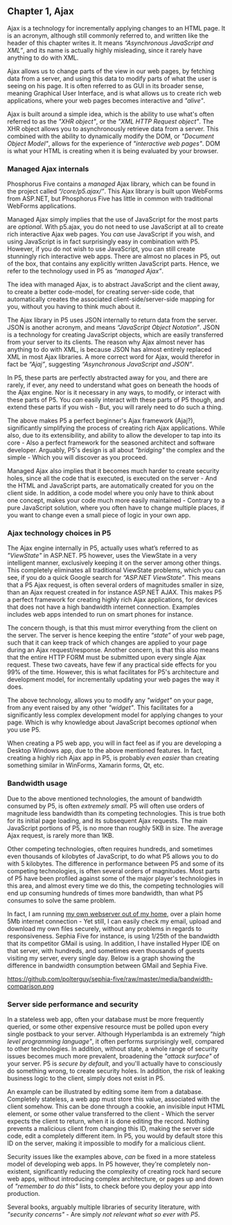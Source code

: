 ## Chapter 1, Ajax

Ajax is a technology for incrementally applying changes to an HTML page. It is an acronym, although still commonly referred to, 
and written like the header of this chapter writes it. It means _“Asynchronous JavaScript and XML”_, and its name is actually 
highly misleading, since it rarely have anything to do with XML.

Ajax allows us to change parts of the view in our web pages, by fetching data from a server, and using this data to modify parts 
of what the user is seeing on his page. It is often referred to as GUI in its broader sense, meaning Graphical User Interface, 
and is what allows us to create rich web applications, where your web pages becomes interactive and _"alive"_.

Ajax is built around a simple idea, which is the ability to use what's often referred to as the *"XHR object"*, or 
the *"XML HTTP Request object"*. The XHR object allows you to asynchronously retrieve data from a server. This combined with the 
ability to dynamically modify the DOM, or *"Document Object Model"*, allows for the experience of *"interactive web pages"*. 
DOM is what your HTML is creating when it is being evaluated by your browser.

### Managed Ajax internals

Phosphorus Five contains a _managed_ Ajax library, which can be found in the project called *“/core/p5.ajax/”*. This Ajax library 
is built upon WebForms from ASP.NET, but Phosphorus Five has little in common with traditional WebForms applications.

Managed Ajax simply implies that the use of JavaScript for the most parts are *optional*. With p5.ajax, you do not need to use 
JavaScript at all to create rich interactive Ajax web pages. You *can* use JavaScript if you wish, and using JavaScript is in 
fact surprisingly easy in combination with P5. However, if you do not wish to use JavaScript, you can still create stunningly 
rich interactive web apps. There are almost no places in P5, out of the box, that contains any explicitly written JavaScript parts. 
Hence, we refer to the technology used in P5 as _“managed Ajax”_.

The idea with managed Ajax, is to abstract JavaScript and the client away, to create a better code-model, for creating server-side 
code, that automatically creates the associated client-side/server-side mapping for you, without you having to think much about it.

The Ajax library in P5 uses JSON internally to return data from the server. JSON is another acronym, and means _“JavaScript Object Notation”_. 
JSON is a technology for creating JavaScript objects, which are easily transferred from your server to its clients. The reason why 
Ajax almost never has anything to do with XML, is because JSON has almost entirely replaced XML in most Ajax libraries. A more 
correct word for Ajax, would therefor in fact be _“Ajaj”_, suggesting _“Asynchronous JavaScript and JSON”_.

In P5, these parts are perfectly abstracted away for you, and there are rarely, if ever, any need to understand what goes on 
beneath the hoods of the Ajax engine. Nor is it necessary in any ways, to modify, or interact with these parts of P5. You *can* 
easily interact with these parts of P5 though, and extend these parts if you wish - But, you will rarely need to do such a thing.

The above makes P5 a perfect beginner's Ajax framework (Ajaj?), significantly simplifying the process of creating rich Ajax 
applications. While also, due to its extensibility, and ability to allow the developer to tap into its core - Also a perfect 
framework for the seasoned architect and software developer. Arguably, P5's design is all about *"bridging"* the complex and 
the simple - Which you will discover as you proceed.

Managed Ajax also implies that it becomes much harder to create security holes, since all the code that is executed, is 
executed on the server - And the HTML and JavaScript parts, are automatically created for you on the client side. In addition, 
a code model where you only have to think about one concept, makes your code much more easily maintained - Contrary to a pure 
JavaScript solution, where you often have to change multiple places, if you want to change even a small piece of logic in your own app.

### Ajax technology choices in P5

The Ajax engine internally in P5, actually uses what’s referred to as *"ViewState"* in ASP.NET. P5 however, uses the ViewState 
in a very intelligent manner, exclusively keeping it on the server among other things. This completely eliminates all traditional 
ViewState problems, which you can see, if you do a quick Google search for *“ASP.NET ViewState”*. This means that a P5 Ajax request, 
is often several orders of magnitudes smaller in size, than an Ajax request created in for instance ASP.NET AJAX. This makes 
P5 a perfect framework for creating highly rich Ajax applications, for devices that does not have a high bandwidth internet 
connection. Examples includes web apps intended to run on smart phones for instance.

The concern though, is that this must mirror everything from the client on the server. The server is hence keeping the entire 
_“state”_ of your web page, such that it can keep track of which changes are applied to your page during an Ajax request/response. 
Another concern, is that this also means that the entire HTTP FORM must be submitted upon every single Ajax request. These two 
caveats, have few if any practical side effects for you 99% of the time. However, this is what facilitates for P5's architecture 
and development model, for incrementally updating your web pages the way it does.

The above technology, allows you to modify any *"widget"* on your page, from any event raised by any other *"widget"*. This 
facilitates for a significantly less complex development model for applying changes to your page. Which is why knowledge about 
JavaScript becomes *optional* when you use P5.

When creating a P5 web app, you will in fact feel as if you are developing a Desktop Windows app, due to the above mentioned 
features. In fact, creating a highly rich Ajax app in P5, is probably _even easier_ than creating something similar in WinForms, 
Xamarin forms, Qt, etc.

### Bandwidth usage

Due to the above mentioned technologies, the amount of bandwidth consumed by P5, is often _extremely small_. P5 will often 
use orders of magnitude less bandwidth than its competing technologies. This is true both for its initial page loading, 
and its subsequent Ajax requests. The main JavaScript portions of P5, is no more than roughly 5KB in size. The average Ajax 
request, is rarely more than 1KB.

Other competing technologies, often requires hundreds, and sometimes even thousands of kilobytes of JavaScript, to do what 
P5 allows you to do with 5 kilobytes. The difference in performance between P5 and some of its competing technologies, is 
often several orders of magnitudes. Most parts of P5 have been profiled against some of the major player's technologies in 
this area, and almost every time we do this, the competing technologies will end up consuming hundreds of times more bandwidth,
than what P5 consumes to solve the same problem.

In fact, I am running [my own webserver out of my home](https://home.gaiasoul.com), over a plain home 5Mb internet connection - Yet 
still, I can easily check my email, upload and download my own files securely, without any problems in regards to responsiveness. 
Sephia Five for instance, is using 1/25th of the bandwidth that its competitor GMail is using. In addition, I have installed Hyper
IDE on that server, with hundreds, and sometimes even thousands of guests visiting my server, every single day. Below is a graph
showing the difference in bandwidth consumption between GMail and Sephia Five.

https://github.com/polterguy/sephia-five/raw/master/media/bandwidth-comparison.png

### Server side performance and security

In a stateless web app, often your database must be more frequently queried, or some other expensive resource must be polled 
upon every single postback to your server. Although Hyperlambda is an extremely *"high level programming language"*, it often 
performs surprisingly well, compared to other technologies. In addition, without state, a whole range 
of security issues becomes much more prevalent, broadening the *"attack surface"* of your server. P5 is *secure by default*, 
and you'll actually have to consciously do something wrong, to create security holes. In addition, the risk of leaking business 
logic to the client, simply does not exist in P5.

An example can be illustrated by editing some item from a database. Completely stateless, a web app must store this value, 
associated with the client somehow. This can be done through a cookie, an invisible input HTML element, or some other value 
transferred to the client - Which the server expects the client to return, when it is done editing the record. Nothing prevents 
a malicious client from changing this ID, making the server side code, edit a completely different item. In P5, you would by 
default store this ID on the server, making it impossible to modify for a malicious client.

Security issues like the examples above, *can* be fixed in a more stateless model of developing web apps. In P5 however, 
they're completely non-existent, significantly reducing the complexity of creating rock hard secure web apps, without 
introducing complex architecture, or pages up and down of *"remember to do this"* lists, to check before you deploy your 
app into production.

Several books, arguably multiple libraries of security literature, with *"security concerns"* - Are simply _not relevant what so ever with P5_.
